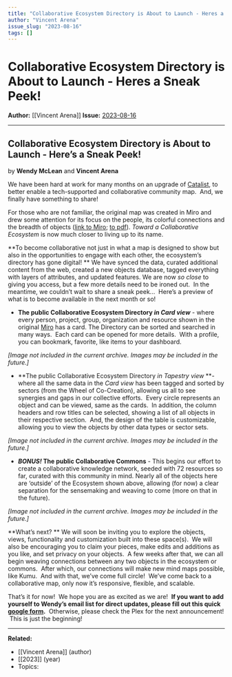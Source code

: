 ```yaml
---
title: "Collaborative Ecosystem Directory is About to Launch - Heres a Sneak Peek!"
author: "Vincent Arena"
issue_slug: "2023-08-16"
tags: []
---
```


# Collaborative Ecosystem Directory is About to Launch - Heres a Sneak Peek!

**Author:** [[Vincent Arena]]
**Issue:** [2023-08-16](https://plex.collectivesensecommons.org/2023-08-16/)

---

## Collaborative Ecosystem Directory is About to Launch - Here’s a Sneak Peek!
by **Wendy McLean** and **Vincent Arena**

We have been hard at work for many months on an upgrade of [Catalist](https://www.catalist.network/), to better enable a tech-supported and collaborative community map.  And, we finally have something to share!

For those who are not familiar, the original map was created in Miro and drew some attention for its focus on the people, its colorful connections and the breadth of objects ([link to Miro](https://miro.com/app/board/uXjVPlpxoeM=/?share_link_id=724173863971); [to pdf](https://drive.google.com/file/d/1CJKFBemIczb4VQwEWNC0gqBq6Pcop8IN/view?usp=share_link)). *Toward a Collaborative Ecosystem* is now much closer to living up to its name. 

**To become collaborative not just in what a map is designed to show but also in the opportunities to engage with each other, the ecosystem’s directory has gone digital! ** We have synced the data, curated additional content from the web, created a new objects database, tagged everything with layers of attributes, and updated features. We are now *so close* to giving you access, but a few more details need to be ironed out.  In the meantime, we couldn’t wait to share a sneak peek...  Here’s a preview of what is to become available in the next month or so!

- **The public Collaborative Ecosystem Directory *in Card view*** - where every person, project, group, organization and resource shown in the original [Miro](https://miro.com/app/board/uXjVPlpxoeM=/?share_link_id=724173863971) has a card. The Directory can be sorted and searched in many ways.  Each card can be opened for more details.  With a profile, you can bookmark, favorite, like items to your dashboard.

*[Image not included in the current archive. Images may be included in the future.]*

- **The public Collaborative Ecosystem Directory *in Tapestry view* **- where all the same data in the *Card view* has been tagged and sorted by sectors (from the Wheel of Co-Creation), allowing us all to see synergies and gaps in our collective efforts.  Every circle represents an object and can be viewed, same as the cards.  In addition, the column headers and row titles can be selected, showing a list of all objects in their respective section.  And, the design of the table is customizable, allowing you to view the objects by other data types or sector sets.

*[Image not included in the current archive. Images may be included in the future.]*

- ***BONUS!* The public Collaborative Commons** - This begins our effort to create a collaborative knowledge network, seeded with 72 resources so far, curated with this community in mind. Nearly all of the objects here are ‘outside’ of the Ecosystem shown above, allowing (for now) a clear separation for the sensemaking and weaving to come (more on that in the future).

*[Image not included in the current archive. Images may be included in the future.]*

**What’s next? ** We will soon be inviting you to explore the objects, views, functionality and customization built into these space(s).  We will also be encouraging you to claim your pieces, make edits and additions as you like, and set privacy on your objects.  A few weeks after that, we can all begin weaving connections between any two objects in the ecosystem or commons.  After which, our connections will make new mind maps possible, like Kumu.  And with that, we’ve come full circle!  We’ve come back to a collaborative map, only now it’s responsive, flexible, and scalable.

That’s it for now!  We hope you are as excited as we are!  **If you want to add yourself to Wendy’s email list for direct updates, please fill out this quick [google form](https://forms.gle/sn3AH6MfZ5mnDMuP8).**  Otherwise, please check the Plex for the next announcement!  This is just the beginning!

---

**Related:**
- [[Vincent Arena]] (author)
- [[2023]] (year)
- Topics: 

